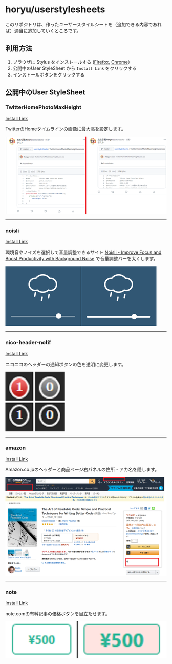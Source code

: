 # horyu/userstylesheets

このリポジトリは、作ったユーザースタイルシートを（追加できる内容であれば）適当に追加していくところです。

## 利用方法

1. ブラウザに Stylus をインストールする ([Firefox](https://addons.mozilla.org/ja/firefox/addon/styl-us/), [Chrome](https://chromewebstore.google.com/detail/stylus/clngdbkpkpeebahjckkjfobafhncgmne?hl=ja&pli=1)）
2. 公開中のUser StyleSheet から `Install Link` をクリックする
3. インストールボタンをクリックする

## 公開中のUser StyleSheet

### TwitterHomePhotoMaxHeight

<a href="TwitterHomePhotoMaxHeight.user.css?raw=true">Install Link</a>

TwitterのHomeタイムラインの画像に最大高を設定します。

![ScreenShot](https://raw.githubusercontent.com/horyu/userstylesheets/master/imgs/TwitterHomePhotoMaxHeight.png)

---

### noisli

<a href="noisli.user.css?raw=true">Install Link</a>

環境音やノイズを選択して音量調整できるサイト [Noisli - Improve Focus and Boost Productivity with Background Noise](https://www.noisli.com/) で音量調整バーを太くします。

![ScreenShot](https://raw.githubusercontent.com/horyu/userstylesheets/master/imgs/noisli.png)

---

### nico-header-notif

<a href="nico-header-notif.user.css?raw=true">Install Link</a>

ニコニコのヘッダーの通知ボタンの色を透明に変更します。

![ScreenShot](https://raw.githubusercontent.com/horyu/userstylesheets/master/imgs/nico-header-notif.png)

---

### amazon

<a href="amazon.user.css?raw=true">Install Link</a>

Amazon.co.jpのヘッダーと商品ページ右パネルの住所・アカ名を隠します。

![ScreenShot](https://raw.githubusercontent.com/horyu/userstylesheets/master/imgs/amazon.png)


---

### note

<a href="note.user.css?raw=true">Install Link</a>

note.comの有料記事の価格ボタンを目立たせます。

![ScreenShot](https://raw.githubusercontent.com/horyu/userstylesheets/master/imgs/note.png)
